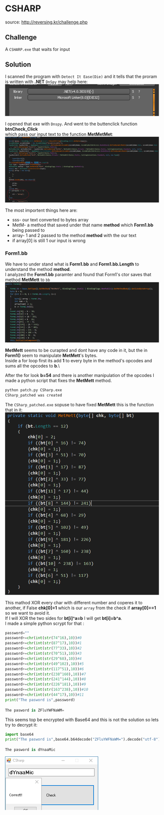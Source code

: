 # CSHARP
source: http://reversing.kr/challenge.php

## Challenge
A `CSHARP.exe` that waits for input

## Solution

I scanned the program with `Detect It Ease(Die)` and it tells that the proram is written with __.NET__ `DnSpy` may help here:\
![](detect.png)

I opened that exe with `Dnspy`. And went to the buttenclick function __btnCheck_Click__  \
which pass our input text to the function __MetMetMet__:\
![](MetMetMet.png)

The most importent things here are:
* sss- our text converted to bytes array
* MetM- a method that saved under that name __method__ which __Form1.bb__ being passed to 
* array- 1 and 2 passed to the method __method__ with the our text 
* if array[0] is still 1 our input is wrong

### __Form1.bb__
We have to under stand what is __Form1.bb__ and __Form1.bb.Length__ to understand the method __method__.\
I analyzed the __Form1.bb__ paramter and found that Form1's ctor saves that method __MetMett__ to `bb`
![](Form1_ctor.png)

__MetMett__ seems to be curapted and dont have any code in it, but the in __Form1()__ seem to manipulate __MetMett__'s bytes.\
Inside a for loop first its add __1__ to every byte in the method's opcodes and sums all the opcodes to __b__.\

After the for look __b=54__ and there is another manipulation of the opcodes I made a python script that fixes the __MetMett__ method.

```cmd
python patch.py CSharp.exe
CSharp_patched was created
```

The `CSharp_patched.exe` sopuse to have fixed __MetMett__ this is the function that in it:\
![](MetMett.png)

This mathod XOR every char with different number and coperes it to another, if False __chk[0]=1__ which is our `array` from the check if __array[0]==1__ so we want to avoid it.\
If I will XOR the two sides for __bt[i]^a=b__ I will get __bt[i]=b^a__. \
I made a simple python scrypt for that :
```python
password=""
password+=chr(int(str(74^16),10))#0
password+=chr(int(str(87^17),10))#1
password+=chr(int(str(77^33),10))#2
password+=chr(int(str(70^51),10))#3
password+=chr(int(str(29^68),10))#4
password+=chr(int(str(49^102),10))#5
password+=chr(int(str(117^51),10))#6
password+=chr(int(str(238^160),10))#7
password+=chr(int(str(241^144),10))#8
password+=chr(int(str(226^181),10))#9
password+=chr(int(str(163^238),10))#10
password+=chr(int(str(44^17),10))#11
print("The pasword is",password)

The pasword is ZFluYWFNaWM=
```
This seems top be encrypted with Base64 and this is not the solution so lets try to decrypt it:
``` python
import base64
print("The pasword is",base64.b64decode("ZFluYWFNaWM=").decode("utf-8"))

The pasword is dYnaaMic
```

![](Solution.png)
